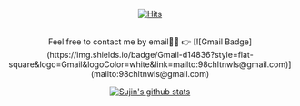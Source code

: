 
<div align=center>

[![Hits](https://hits.seeyoufarm.com/api/count/incr/badge.svg?url=https%3A%2F%2Fgithub.com%2Fchoisj123&count_bg=%23D14D72&title_bg=%23F2E3DB&icon=ghostery.svg&icon_color=%23F1ECED&title=hits&edge_flat=true)](https://hits.seeyoufarm.com)
  
<br>
Feel free to contact me by email🥺🥺 👉 [![Gmail Badge](https://img.shields.io/badge/Gmail-d14836?style=flat-square&logo=Gmail&logoColor=white&link=mailto:98chltnwls@gmail.com)](mailto:98chltnwls@gmail.com)

[![Sujin's github stats](https://github-readme-stats.vercel.app/api?username=username)](https://github.com/choisj123/github-readme-stats)

<!--
**choisj123/choisj123** is a ✨ _special_ ✨ repository because its `README.md` (this file) appears on your GitHub profile.

Here are some ideas to get you started:

- 🔭 I’m currently working on ...
- 🌱 I’m currently learning ...
- 👯 I’m looking to collaborate on ...
- 🤔 I’m looking for help with ...
- 💬 Ask me about ...
- 📫 How to reach me: ...
- 😄 Pronouns: ...
- ⚡ Fun fact: ...
-->
